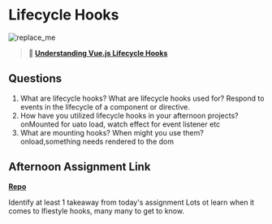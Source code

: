 # Lifecycle Hooks

![replace_me](https://codeworks.blob.core.windows.net/public/assets/img/illustrations/placeholder.svg)

> **📖 [Understanding Vue.js Lifecycle Hooks](https://codeworksacademy.com/fs-student-guide/resources/wk6/03-Vue-Lifecycle-Hooks)**

## Questions

1. What are lifecycle hooks? What are lifecycle hooks used for?
Respond to events in the lifecycle of a component or directive. 
2. How have you utilized lifecycle hooks in your afternoon projects?
onMounted for uato load, watch effect for event listener etc 
3. What are mounting hooks? When might you use them?
onload,something needs rendered to the dom 
## Afternoon Assignment Link

**[Repo](https://github.com/Aiden6408/nasa.git)**

Identify at least 1 takeaway from today's assignment
Lots ot learn when it comes to lfiestyle hooks, many many to get to know.
